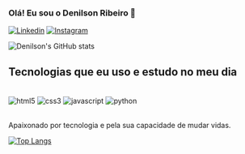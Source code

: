 

### Olá! Eu sou o Denilson Ribeiro 👋

[![Linkedin](https://img.shields.io/badge/LinkedIn-0077B5?style=for-the-badge&logo=linkedin&logoColor=white)](https://www.linkedin.com/in/denilson-p-de-o-ribeiro/)
[![Instagram](https://img.shields.io/badge/Instagram-E4405F?style=for-the-badge&logo=instagram&logoColor=white)](https://www.instagram.com/denilsonrib9/)

![Denilson's GitHub stats](https://github-readme-stats.vercel.app/api?username=denilsonrib9&show_icons=true&theme=radical)

## Tecnologias que eu uso e estudo no meu dia 

<div style="display: inline-block;"><br/>
    <img align="center" alt="html5" src="https://img.shields.io/badge/HTML5-E34F26?style=for-the-badge&logo=html5&logoColor=white">
    <img align="center" alt="css3" src="https://img.shields.io/badge/CSS3-1572B6?style=for-the-badge&logo=css3&logoColor=white">
    <img align="center" alt="javascript" src="https://img.shields.io/badge/JavaScript-F7DF1E?style=for-the-badge&logo=javascript&logoColor=black">
    <img align="center" alt="python" src="https://img.shields.io/badge/Python-14354C?style=for-the-badge&logo=python&logoColor=whit">
</div><br/><br/>

Apaixonado por tecnologia e pela sua capacidade de mudar vidas.

[![Top Langs](https://github-readme-stats.vercel.app/api/top-langs/?username=denilsonrib9&layout=compact)](https://github.com/anuraghazra/github-readme-stats)
